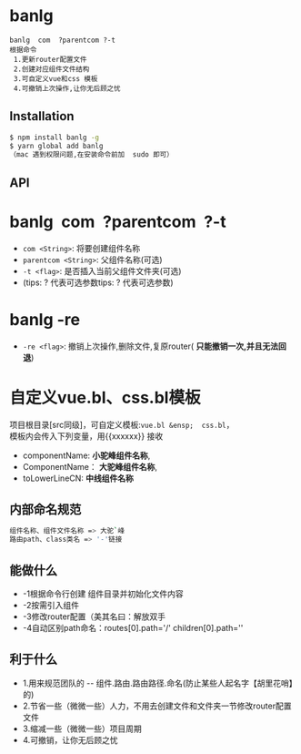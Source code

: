 
# banlg
```
banlg  com  ?parentcom ?-t
根据命令
 1.更新router配置文件
 2.创建对应组件文件结构
 3.可自定义vue和css 模板
 4.可撤销上次操作,让你无后顾之忧

``` 

## Installation

```bash
$ npm install banlg -g 
$ yarn global add banlg
（mac 遇到权限问题,在安装命令前加  sudo 即可）
```

## API
# banlg&ensp;com&ensp;?parentcom&ensp;?-t
* `com <String>`: 将要创建组件名称 
* `parentcom <String>`: 父组件名称(可选)
* `-t <flag>`: 是否插入当前父组件文件夹(可选)
* (tips: ? 代表可选参数tips: ? 代表可选参数)
# banlg  -re
* `-re <flag>`: 撤销上次操作,删除文件,复原router( **只能撤销一次,并且无法回退**)
# 自定义vue.bl、css.bl模板
项目根目录[src同级]，可自定义模板:`vue.bl &ensp;  css.bl`，  
模板内会传入下列变量，用{{xxxxxx}} 接收
 * componentName: **小驼峰组件名称**,
 * ComponentName： **大驼峰组件名称**, 
 * toLowerLineCN: **中线组件名称**
## 内部命名规范
```bash
组件名称、组件文件名称 => 大驼`峰
路由path、class类名 => '-'链接
```


## 能做什么
* -1根据命令行创建 组件目录并初始化文件内容
* -2按需引入组件
* -3修改router配置（美其名曰：解放双手
* -4自动区别path命名：routes[0].path='/'   children[0].path='' 

## 利于什么
* 1.用来规范团队的 -- 组件.路由.路由路径.命名(防止某些人起名字【胡里花哨】的)
* 2.节省一些（微微一些）人力，不用去创建文件和文件夹一节修改router配置文件
* 3.缩减一些（微微一些）项目周期
* 4.可撤销，让你无后顾之忧
